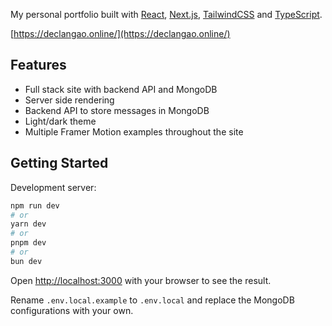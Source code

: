 My personal portfolio built with [React](https://react.dev/), [Next.js](https://nextjs.org/), [TailwindCSS](https://tailwindcss.com/) and [TypeScript](https://www.typescriptlang.org/).

[https://declangao.online/](https://declangao.online/)

## Features

- Full stack site with backend API and MongoDB
- Server side rendering
- Backend API to store messages in MongoDB
- Light/dark theme
- Multiple Framer Motion examples throughout the site

## Getting Started

Development server:

```bash
npm run dev
# or
yarn dev
# or
pnpm dev
# or
bun dev
```

Open [http://localhost:3000](http://localhost:3000) with your browser to see the result.

Rename `.env.local.example` to `.env.local` and replace the MongoDB configurations with your own.
